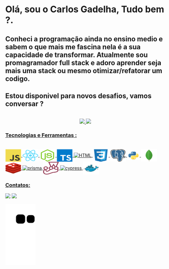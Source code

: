 # Olá, sou o Carlos Gadelha, Tudo bem ?.

## Conheci a programação ainda no ensino medio e sabem o que mais me fascina nela é a sua capacidade de transformar. Atualmente sou promagramador full stack e adoro aprender seja mais uma stack ou mesmo otimizar/refatorar um codigo.

## Estou disponivel para novos desafios, vamos conversar ?

<div style="display: inline_block"><br>

<div align="center">
  <a href="https://github.com/Carlosgadelha">
  <img height="180em" src="https://github-readme-stats.vercel.app/api?username=Carlosgadelha&show_icons=true&theme=dracula&include_all_commits=true&count_private=true"/>
  <img height="180em" src="https://github-readme-stats.vercel.app/api/top-langs/?username=Carlosgadelha&layout=compact&langs_count=7&theme=dracula"/>
</div>

### Tecnologias e Ferramentas :
  
<div style="display: inline_block"><br>
  <img align="center" alt="Js" height="40" width="50" src="https://raw.githubusercontent.com/devicons/devicon/master/icons/javascript/javascript-original.svg">
<img align="center" alt="react" height="40" width="50" src="https://raw.githubusercontent.com/devicons/devicon/master/icons/react/react-original.svg">
<img align="center" alt="nodejs" height="40" width="50" src="https://raw.githubusercontent.com/devicons/devicon/master/icons/nodejs/nodejs-original.svg">
<img align="center" alt="typescript" height="40" width="50" src="https://raw.githubusercontent.com/devicons/devicon/master/icons/typescript/typescript-original.svg">
  <img align="center" alt="HTML" height="40" width="50" src="https://cdn.jsdelivr.net/gh/devicons/devicon/icons/html5/html5-original.svg">
  <img align="center" alt="CSS" height="40" width="50" src="https://raw.githubusercontent.com/devicons/devicon/master/icons/css3/css3-original.svg">
 <img align="center" alt="postgresql" height="40" width="50" src="https://raw.githubusercontent.com/devicons/devicon/master/icons/postgresql/postgresql-original.svg">
   <img align="center" alt="Python" height="30" width="40" src="https://raw.githubusercontent.com/devicons/devicon/master/icons/python/python-original.svg">
 <img align="center" alt="mongodb" height="40" width="50" src="https://raw.githubusercontent.com/devicons/devicon/master/icons/mongodb/mongodb-original.svg">
 <img align="center" alt="redis" height="40" width="50" src="https://raw.githubusercontent.com/devicons/devicon/master/icons/redis/redis-original.svg">
 <img align="center" alt="prisma" height="40" width="50" src="https://raw.githubusercontent.com/prisma/presskit/main/Assets/Prisma-IndigoSymbol.svg">
 <img align="center" alt="jest" height="40" width="50" src="https://raw.githubusercontent.com/devicons/devicon/master/icons/jest/jest-plain.svg">
 <img align="center" alt="cypress" height="40" width="50" src="https://github.com/cypress-io/cypress-icons/blob/master/src/logo/cypress-io-logo-round.svg">
  <img align="center" alt="docker" height="40" width="50" src="https://raw.githubusercontent.com/devicons/devicon/master/icons/docker/docker-original.svg">
  
### Contatos:

<div>
  <a href="https://www.linkedin.com/in/carlos-gadelha/" target="_blank"><img src="https://img.shields.io/badge/-LinkedIn-%230077B5?style=for-the-badge&logo=linkedin&logoColor=white" target="_blank"></a>
  <a href = "mailto:josecarlos.gadelha10@gmail.com"><img src="https://img.shields.io/badge/Gmail-D14836?style=for-the-badge&logo=gmail&logoColor=white" target="_blank"></a>


 ![Snake animation](https://github.com/Carlosgadelha/Carlosgadelha/blob/output/github-contribution-grid-snake.svg)
</div>
